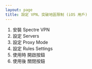 ```yaml
---
layout: page
title: 設定 VPN，突破地區限制 (iOS 用戶)
---
```


1. 安裝 Spectre VPN
1. 設定 Servers
1. 設定 Proxy Mode
1. 設定 Rules Settings
1. 使用時 開啟按鈕
1. 使用後 關閉按鈕

